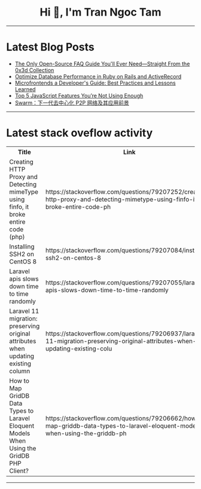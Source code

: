 <h1 align="center">Hi 👋, I'm Tran Ngoc Tam</h1>

---

# Latest Blog Posts 
<!-- BLOG-POST-LIST:START -->
- [The Only Open-Source FAQ Guide You&#39;ll Ever Need—Straight From the 0x3d Collection](https://dev.to/0x3d_site/the-only-open-source-faq-guide-youll-ever-need-straight-from-the-0x3d-collection-2ki2)
- [Optimize Database Performance in Ruby on Rails and ActiveRecord](https://dev.to/appsignal/optimize-database-performance-in-ruby-on-rails-and-activerecord-mcn)
- [Microfrontends a Developer&#39;s Guide: Best Practices and Lessons Learned](https://dev.to/joacod/microfrontends-a-developers-guide-best-practices-and-lessons-learned-1nlp)
- [Top 5 JavaScript Features You’re Not Using Enough](https://dev.to/dipakahirav/top-5-javascript-features-youre-not-using-enough-2idh)
- [Swarm：下一代去中心化 P2P 网络及其应用前景](https://dev.to/_5666c464ad7652ca3ef8dc/swarmxia-dai-qu-zhong-xin-hua-p2p-wang-luo-ji-qi-ying-yong-qian-jing-5bg9)
<!-- BLOG-POST-LIST:END -->

---

# Latest stack oveflow activity
<table>
  <tr><th>Title</th><th>Link</th></tr>
  <!-- STACKOVERFLOW:START --><tr><td>Creating HTTP Proxy and Detecting mimeType using finfo, it broke entire code &lpar;php&rpar;</td><td>https://stackoverflow.com/questions/79207252/creating-http-proxy-and-detecting-mimetype-using-finfo-it-broke-entire-code-ph</td></tr><tr><td>Installing SSH2 on CentOS 8</td><td>https://stackoverflow.com/questions/79207084/installing-ssh2-on-centos-8</td></tr><tr><td>Laravel apis slows down time to time randomly</td><td>https://stackoverflow.com/questions/79207055/laravel-apis-slows-down-time-to-time-randomly</td></tr><tr><td>Laravel 11 migration: preserving original attributes when updating existing column</td><td>https://stackoverflow.com/questions/79206937/laravel-11-migration-preserving-original-attributes-when-updating-existing-colu</td></tr><tr><td>How to Map GridDB Data Types to Laravel Eloquent Models When Using the GridDB PHP Client?</td><td>https://stackoverflow.com/questions/79206662/how-to-map-griddb-data-types-to-laravel-eloquent-models-when-using-the-griddb-ph</td></tr><!-- STACKOVERFLOW:END -->
</table>

---


